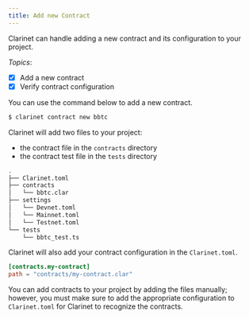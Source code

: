 ```yaml
---
title: Add new Contract
---
```


Clarinet can handle adding a new contract and its configuration to your project.

*Topics*:

- [x] Add a new contract
- [x] Verify contract configuration

You can use the command below to add a new contract.

```bash
$ clarinet contract new bbtc
```

Clarinet will add two files to your project:
- the contract file in the `contracts` directory
- the contract test file in the `tests` directory

```bash
.
├── Clarinet.toml
├── contracts
│   └── bbtc.clar
├── settings
│   └── Devnet.toml
│   └── Mainnet.toml
│   └── Testnet.toml
└── tests
    └── bbtc_test.ts
```

Clarinet will also add your contract configuration in the `Clarinet.toml`.

```toml
[contracts.my-contract]
path = "contracts/my-contract.clar"
```

You can add contracts to your project by adding the files manually; however, you must make sure to add the appropriate configuration
to `Clarinet.toml` for Clarinet to recognize the contracts.

